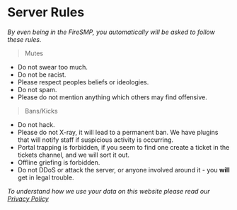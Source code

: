 # Server Rules
*By even being in the FireSMP, you automatically will be asked to follow these rules.*


> Mutes
- Do not swear too much.
- Do not be racist.
- Please respect peoples beliefs or ideologies.
- Do not spam.
- Please do not mention anything which others may find offensive.

> Bans/Kicks
- Do not hack.
- Please do not X-ray, it will lead to a permanent ban. We have plugins that will notify staff if suspicious activity is occurring.
- Portal trapping is forbidden, if you seem to find one create a ticket in the tickets channel, and we will sort it out.
- Offline griefing is forbidden.
- Do not DDoS or attack the server, or anyone involved around it - you **will** get in legal trouble.

*To understand how we use your data on this website please read our [Privacy Policy](https://docs.firesmpmcbe.com/#/privacy)*
